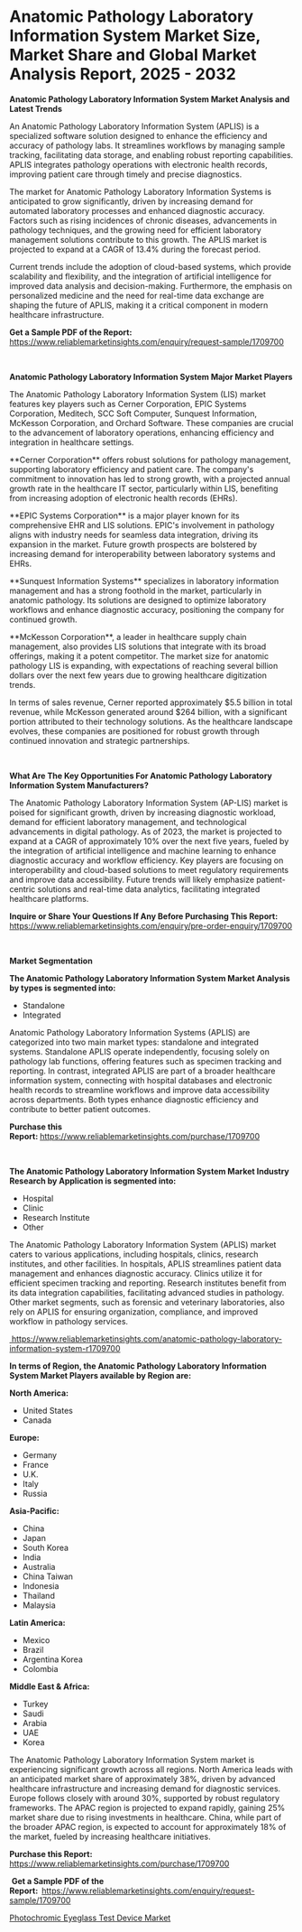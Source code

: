 <p><h1>Anatomic Pathology Laboratory Information System Market Size, Market Share and Global Market Analysis Report, 2025 - 2032</h1></p><p><strong>Anatomic Pathology Laboratory Information System Market Analysis and Latest Trends</strong></p>
<p><p>An Anatomic Pathology Laboratory Information System (APLIS) is a specialized software solution designed to enhance the efficiency and accuracy of pathology labs. It streamlines workflows by managing sample tracking, facilitating data storage, and enabling robust reporting capabilities. APLIS integrates pathology operations with electronic health records, improving patient care through timely and precise diagnostics.</p><p>The market for Anatomic Pathology Laboratory Information Systems is anticipated to grow significantly, driven by increasing demand for automated laboratory processes and enhanced diagnostic accuracy. Factors such as rising incidences of chronic diseases, advancements in pathology techniques, and the growing need for efficient laboratory management solutions contribute to this growth. The APLIS market is projected to expand at a CAGR of 13.4% during the forecast period. </p><p>Current trends include the adoption of cloud-based systems, which provide scalability and flexibility, and the integration of artificial intelligence for improved data analysis and decision-making. Furthermore, the emphasis on personalized medicine and the need for real-time data exchange are shaping the future of APLIS, making it a critical component in modern healthcare infrastructure.</p></p>
<p><strong>Get a Sample PDF of the Report:&nbsp;</strong> <a href="https://www.reliablemarketinsights.com/enquiry/request-sample/1709700?utm_campaign=3033&utm_medium=2&utm_source=Github&utm_content=ia&utm_term=27032025&utm_id=anatomic-pathology-laboratory-information-system">https://www.reliablemarketinsights.com/enquiry/request-sample/1709700</a></p>
<p>&nbsp;</p>
<p><strong>Anatomic Pathology Laboratory Information System Major Market Players</strong></p>
<p><p>The Anatomic Pathology Laboratory Information System (LIS) market features key players such as Cerner Corporation, EPIC Systems Corporation, Meditech, SCC Soft Computer, Sunquest Information, McKesson Corporation, and Orchard Software. These companies are crucial to the advancement of laboratory operations, enhancing efficiency and integration in healthcare settings.</p><p>**Cerner Corporation** offers robust solutions for pathology management, supporting laboratory efficiency and patient care. The company's commitment to innovation has led to strong growth, with a projected annual growth rate in the healthcare IT sector, particularly within LIS, benefiting from increasing adoption of electronic health records (EHRs).</p><p>**EPIC Systems Corporation** is a major player known for its comprehensive EHR and LIS solutions. EPIC's involvement in pathology aligns with industry needs for seamless data integration, driving its expansion in the market. Future growth prospects are bolstered by increasing demand for interoperability between laboratory systems and EHRs.</p><p>**Sunquest Information Systems** specializes in laboratory information management and has a strong foothold in the market, particularly in anatomic pathology. Its solutions are designed to optimize laboratory workflows and enhance diagnostic accuracy, positioning the company for continued growth.</p><p>**McKesson Corporation**, a leader in healthcare supply chain management, also provides LIS solutions that integrate with its broad offerings, making it a potent competitor. The market size for anatomic pathology LIS is expanding, with expectations of reaching several billion dollars over the next few years due to growing healthcare digitization trends.</p><p>In terms of sales revenue, Cerner reported approximately $5.5 billion in total revenue, while McKesson generated around $264 billion, with a significant portion attributed to their technology solutions. As the healthcare landscape evolves, these companies are positioned for robust growth through continued innovation and strategic partnerships.</p></p>
<p>&nbsp;</p>
<p><strong>What Are The Key Opportunities For Anatomic Pathology Laboratory Information System Manufacturers?</strong></p>
<p><p>The Anatomic Pathology Laboratory Information System (AP-LIS) market is poised for significant growth, driven by increasing diagnostic workload, demand for efficient laboratory management, and technological advancements in digital pathology. As of 2023, the market is projected to expand at a CAGR of approximately 10% over the next five years, fueled by the integration of artificial intelligence and machine learning to enhance diagnostic accuracy and workflow efficiency. Key players are focusing on interoperability and cloud-based solutions to meet regulatory requirements and improve data accessibility. Future trends will likely emphasize patient-centric solutions and real-time data analytics, facilitating integrated healthcare platforms.</p></p>
<p><strong>Inquire or Share Your Questions If Any Before Purchasing This Report:</strong> <a href="https://www.reliablemarketinsights.com/enquiry/pre-order-enquiry/1709700?utm_campaign=3033&utm_medium=2&utm_source=Github&utm_content=ia&utm_term=27032025&utm_id=anatomic-pathology-laboratory-information-system">https://www.reliablemarketinsights.com/enquiry/pre-order-enquiry/1709700</a></p>
<p>&nbsp;</p>
<p><strong>Market Segmentation</strong></p>
<p><strong>The Anatomic Pathology Laboratory Information System Market Analysis by types is segmented into:</strong></p>
<p><ul><li>Standalone</li><li>Integrated</li></ul></p>
<p><p>Anatomic Pathology Laboratory Information Systems (APLIS) are categorized into two main market types: standalone and integrated systems. Standalone APLIS operate independently, focusing solely on pathology lab functions, offering features such as specimen tracking and reporting. In contrast, integrated APLIS are part of a broader healthcare information system, connecting with hospital databases and electronic health records to streamline workflows and improve data accessibility across departments. Both types enhance diagnostic efficiency and contribute to better patient outcomes.</p></p>
<p><strong>Purchase this Report:&nbsp;</strong><a href="https://www.reliablemarketinsights.com/purchase/1709700?utm_campaign=3033&utm_medium=2&utm_source=Github&utm_content=ia&utm_term=27032025&utm_id=anatomic-pathology-laboratory-information-system">https://www.reliablemarketinsights.com/purchase/1709700</a></p>
<p>&nbsp;</p>
<p><strong>The Anatomic Pathology Laboratory Information System Market Industry Research by Application is segmented into:</strong></p>
<p><ul><li>Hospital</li><li>Clinic</li><li>Research Institute</li><li>Other</li></ul></p>
<p><p>The Anatomic Pathology Laboratory Information System (APLIS) market caters to various applications, including hospitals, clinics, research institutes, and other facilities. In hospitals, APLIS streamlines patient data management and enhances diagnostic accuracy. Clinics utilize it for efficient specimen tracking and reporting. Research institutes benefit from its data integration capabilities, facilitating advanced studies in pathology. Other market segments, such as forensic and veterinary laboratories, also rely on APLIS for ensuring organization, compliance, and improved workflow in pathology services.</p></p>
<p><a href="https://www.reliablemarketinsights.com/anatomic-pathology-laboratory-information-system-r1709700?utm_campaign=3033&utm_medium=2&utm_source=Github&utm_content=ia&utm_term=27032025&utm_id=anatomic-pathology-laboratory-information-system">&nbsp;https://www.reliablemarketinsights.com/anatomic-pathology-laboratory-information-system-r1709700</a></p>
<p><strong>In terms of Region, the Anatomic Pathology Laboratory Information System Market Players available by Region are:</strong></p>
<p>
    <p> <strong> North America: </strong>
        <ul>
            <li>United States</li>
            <li>Canada</li>
        </ul>
        </p> 
    <p> <strong> Europe: </strong>
        <ul>
            <li>Germany</li>
            <li>France</li>
            <li>U.K.</li>
            <li>Italy</li>
            <li>Russia</li>
        </ul>
        </p> 
    <p> <strong> Asia-Pacific: </strong>
        <ul>
            <li>China</li>
            <li>Japan</li>
            <li>South Korea</li>
            <li>India</li>
            <li>Australia</li>
            <li>China Taiwan</li>
            <li>Indonesia</li>
            <li>Thailand</li>
            <li>Malaysia</li>
        </ul>
        </p> 
    <p> <strong> Latin America: </strong>
        <ul>
            <li>Mexico</li>
            <li>Brazil</li>
            <li>Argentina Korea</li>
            <li>Colombia</li>
        </ul>
        </p> 
    <p> <strong> Middle East & Africa: </strong>
        <ul>
            <li>Turkey</li>
            <li>Saudi</li>
            <li>Arabia</li>
            <li>UAE</li>
            <li>Korea</li>
        </ul>
    </p>
    </p>
<p><p>The Anatomic Pathology Laboratory Information System market is experiencing significant growth across all regions. North America leads with an anticipated market share of approximately 38%, driven by advanced healthcare infrastructure and increasing demand for diagnostic services. Europe follows closely with around 30%, supported by robust regulatory frameworks. The APAC region is projected to expand rapidly, gaining 25% market share due to rising investments in healthcare. China, while part of the broader APAC region, is expected to account for approximately 18% of the market, fueled by increasing healthcare initiatives.</p></p>
<p><strong>Purchase this Report: </strong><a href="https://www.reliablemarketinsights.com/purchase/1709700?utm_campaign=3033&utm_medium=2&utm_source=Github&utm_content=ia&utm_term=27032025&utm_id=anatomic-pathology-laboratory-information-system">https://www.reliablemarketinsights.com/purchase/1709700</a></p>
<p>&nbsp;<strong>Get a Sample PDF of the Report:&nbsp;&nbsp;</strong><a href="https://www.reliablemarketinsights.com/enquiry/request-sample/1709700?utm_campaign=3033&utm_medium=2&utm_source=Github&utm_content=ia&utm_term=27032025&utm_id=anatomic-pathology-laboratory-information-system">https://www.reliablemarketinsights.com/enquiry/request-sample/1709700</a></p>
<p><strong></strong></p>
<p><p><a href="https://github.com/celpabembes/Market-Research-Report-List-1/blob/main/photochromic-eyeglass-test-device-market.md?utm_campaign=3033&utm_medium=2&utm_source=Github&utm_content=ia&utm_term=27032025&utm_id=anatomic-pathology-laboratory-information-system">Photochromic Eyeglass Test Device Market</a></p></p>